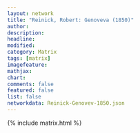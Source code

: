 ```yaml
---
layout: network
title: "Reinick, Robert: Genoveva (1850)"
author:
description:
headline:
modified:
category: Matrix
tags: [matrix]
imagefeature: 
mathjax: 
chart: 
comments: false
featured: false
list: false
networkdata: Reinick-Genovev-1850.json
---
```

{% include matrix.html %}
